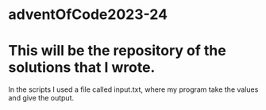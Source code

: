 # adventOfCode2023-24
This will be the repository of the solutions that I wrote.
===
In the scripts I used a file called input.txt, where my program take the values and give the output.
